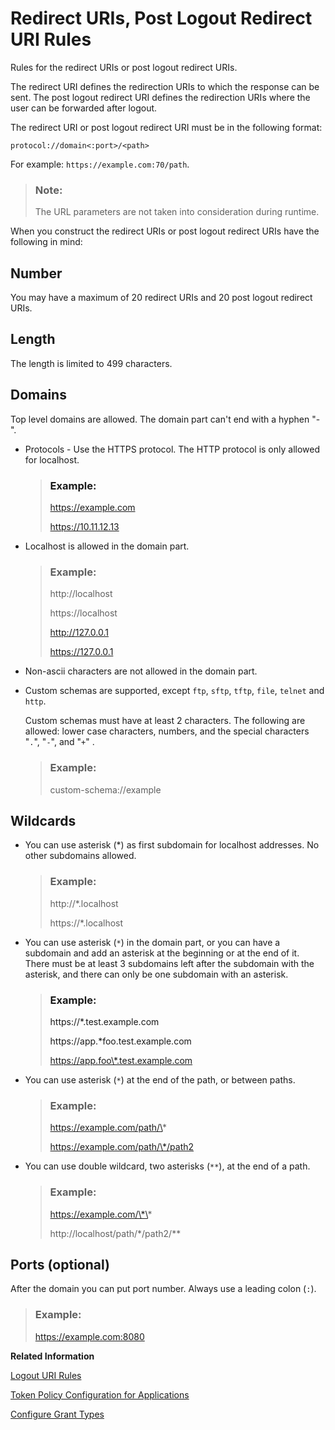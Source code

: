 <!-- loio48fdb9ab1a094859ac79c9b25e0ab58b -->

# Redirect URIs, Post Logout Redirect URI Rules

Rules for the redirect URIs or post logout redirect URIs.



The redirect URI defines the redirection URIs to which the response can be sent. The post logout redirect URI defines the redirection URIs where the user can be forwarded after logout.

The redirect URI or post logout redirect URI must be in the following format:

`protocol://domain<:port>/<path>`

For example: `https://example.com:70/path`.

> ### Note:  
> The URL parameters are not taken into consideration during runtime.

When you construct the redirect URIs or post logout redirect URIs have the following in mind:



<a name="loio48fdb9ab1a094859ac79c9b25e0ab58b__section_dds_2kd_rgc"/>

## Number

You may have a maximum of 20 redirect URIs and 20 post logout redirect URIs.



<a name="loio48fdb9ab1a094859ac79c9b25e0ab58b__section_wwb_gfp_qnb"/>

## Length

The length is limited to 499 characters.



<a name="loio48fdb9ab1a094859ac79c9b25e0ab58b__section_pm2_3xh_qnb"/>

## Domains

Top level domains are allowed. The domain part can't end with a hyphen "-".

-   Protocols - Use the HTTPS protocol. The HTTP protocol is only allowed for localhost.

    > ### Example:  
    > https://example.com
    > 
    > https://10.11.12.13

-   Localhost is allowed in the domain part.

    > ### Example:  
    > http://localhost
    > 
    > https://localhost
    > 
    > http://127.0.0.1
    > 
    > https://127.0.0.1

-   Non-ascii characters are not allowed in the domain part.
-   Custom schemas are supported, except `ftp`, `sftp`, `tftp`, `file`, `telnet` and `http`.

    Custom schemas must have at least 2 characters. The following are allowed: lower case characters, numbers, and the special characters "`.`", "`-`", and "`+`" .

    > ### Example:  
    > custom-schema://example




<a name="loio48fdb9ab1a094859ac79c9b25e0ab58b__section_xgl_bl3_qnb"/>

## Wildcards

-   You can use asterisk \(\*\) as first subdomain for localhost addresses. No other subdomains allowed.

    > ### Example:  
    > http://\*.localhost
    > 
    > https://\*.localhost

-   You can use asterisk \(`*`\) in the domain part, or you can have a subdomain and add an asterisk at the beginning or at the end of it. There must be at least 3 subdomains left after the subdomain with the asterisk, and there can only be one subdomain with an asterisk.

    > ### Example:  
    > https://\*.test.example.com
    > 
    > https://app.\*foo.test.example.com
    > 
    > https://app.foo\*.test.example.com

-   You can use asterisk \(`*`\) at the end of the path, or between paths.

    > ### Example:  
    > https://example.com/path/\*
    > 
    > https://example.com/path/\*/path2

-   You can use double wildcard, two asterisks \(`**`\), at the end of a path.

    > ### Example:  
    > https://example.com/\*\*
    > 
    > http://localhost/path/\*/path2/\*\*




## Ports \(optional\)

After the domain you can put port number. Always use a leading colon \(`:`\).

> ### Example:  
> https://example.com:8080

**Related Information**  


[Logout URI Rules](logout-uri-rules-789c752.md "Rules for the front and back-channel URIs.")

[Token Policy Configuration for Applications](token-policy-configuration-for-applications-c4ba52e.md "Set the token policy for a specific OpenID Connect application. Configure the validity of the refresh token, access and id_token, and the maximum sessions per user.")

[Configure Grant Types](configure-grant-types-c342a7b.md "Configure the allowed grant type for your OpenID Connect application.")

